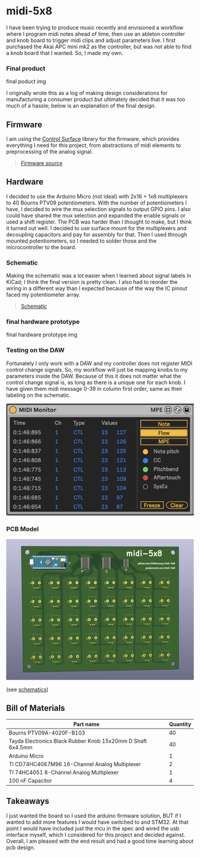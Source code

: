 # midi-5x8

I have been trying to produce music recently and envisioned a workflow 
where I program midi notes ahead of time, then use an ableton controller 
and knob board to trigger midi clips and adjust parameters live.  I first 
purchased the Akai APC mini mk2 as the controller, but was not able to 
find a knob board that I wanted.  So, I made my own.

### Final product

final poduct img

I originally wrote this as a log of making design considerations for 
manufacturing a consumer product but ultimately decided that it was too 
much of a hassle; below is an explanation of the final design.

## Firmware

I am using the [Control Surface](https://github.com/tttapa/Control-Surface) 
library for the firmware, which provides everything I need for this project, 
from abstractions of midi elements to preprocessing of the analog signal.

> [Firmware source](src/firmware.ino)

## Hardware

I decided to use the Arduino Micro (not ideal) with 2x16 + 1x8 multiplexers 
to 40 Bourns PTV09 potentiometers.  With the number of potentiometers I have, 
I decided to wire the mux selection signals to output GPIO pins.  I also could 
have shared the mux selection and expanded the enable signals or used a shift 
register.  The PCB was harder than I thought to make, but I think it turned out 
well.  I decided to use surface mount for the multiplexers and decoupling 
capacitors and pay for assembly for that.  Then I used through mounted potentiometers, 
so I needed to solder those and the microcontroller to the board.

### Schematic

Making the schematic was a lot easier when I learned about signal labels in KiCad; 
I think the final version is pretty clean.  I also had to reorder the wiring in a 
different way than I expected because of the way the IC pinout faced my potentiometer 
array.

> [Schematic](assets/schematic.pdf)

### final hardware prototype

final hardware prototype img

### Testing on the DAW

Fortunately I only work with a DAW and my controller does not register MIDI 
control change signals.  So, my workflow will just be mapping knobs to my parameters 
inside the DAW.  Because of this it does not matter what the control change signal is, 
as long as there is a unique one for each knob.  I have given them midi message 0-39 in 
column first order, same as their labeling on the schematic.

![DAW Test](assets/midi-test.png)

### PCB Model

![3d model](assets/pcb-3d.png)

(see [schematics](assets))

## Bill of Materials

| Part name                                                     | Quantity  |
|---------------------------------------------------------------|-----------|
| Bourns PTV09A-4020F-B103                                      | 40        |
| Tayda Electronics Black Rubber Knob 15x20mm D Shaft 6x4.5mm   | 40        |
| Arduino Micro                                                 | 1         |
| TI CD74HC4067M96 16-Channel Analog Multiplexer                | 2         |
| TI 74HC4051 8-Channel Analog Multiplexer                      | 1         |
| 100 nF Capacitor                                              | 4         |

## Takeaways

I just wanted the board so I used the arduino firmware solution, BUT if I wanted 
to add more features I would have switched to and STM32.  At that point I would have 
included just the mcu in the spec and wired the usb interface myself, which I 
considered for this project and decided against.  Overall, I am pleased with the 
end result and had a good time learning about pcb design.
